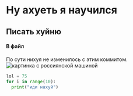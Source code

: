 # Ну ахуеть я научился
## Писать хуйню
#### В файл
По сути нихуя не изменилось с этим коммитом.
![картинка с россиянской машиной](https://rg.ru/uploads/images/187/07/30/11.jpg)

```python
lol = 75
for i in range(10):
  print("иди нахуй")
```
